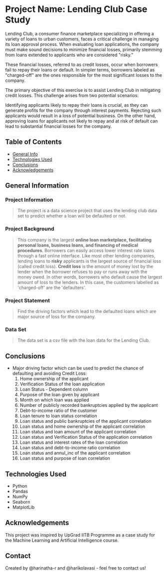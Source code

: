 # Project Name: Lending Club Case Study
Lending Club, a consumer finance marketplace specializing in offering a variety of loans to urban customers, faces a critical challenge in managing its loan approval process. When evaluating loan applications, the company must make sound decisions to minimize financial losses, primarily stemming from loans extended to applicants who are considered "risky."

These financial losses, referred to as credit losses, occur when borrowers fail to repay their loans or default. In simpler terms, borrowers labeled as "charged-off" are the ones responsible for the most significant losses to the company.

The primary objective of this exercise is to assist Lending Club in mitigating credit losses. This challenge arises from two potential scenarios:

Identifying applicants likely to repay their loans is crucial, as they can generate profits for the company through interest payments. Rejecting such applicants would result in a loss of potential business.
On the other hand, approving loans for applicants not likely to repay and at risk of default can lead to substantial financial losses for the company.


## Table of Contents
* [General Info](#general-information)
* [Technologies Used](#technologies-used)
* [Conclusions](#conclusions)
* [Acknowledgements](#acknowledgements)

## General Information
### Project Information

> The project is a data science project that uses the lending club data set to predict whether a loan will be defaulted or not.

### Project Background

> This company is the largest **online loan marketplace, facilitating personal loans, business loans, and financing of medical procedures**. Borrowers can easily access lower interest rate loans through a fast online interface. Like most other lending companies, lending loans to **risky** applicants is the largest source of financial loss (called credit loss). **Credit loss** is the amount of money lost by the lender when the borrower refuses to pay or runs away with the money owed. In other words, borrowers who default cause the largest amount of loss to the lenders. In this case, the customers labelled as 'charged-off' are the 'defaulters'.

### Project Statement

> Find the driving factors which lead to the defaulted loans which are major source of loss for the company.

### Data Set

> The data set is a csv file with the loan data for the Lending Club.

## Conclusions

- Major driving factor which can be used to predict the chance of defaulting and avoiding Credit Loss:
  1. Home ownership of the applicant
  2. Verification Status of the loan application
  3. Loan Status - Dependent column
  4. Purpose of the loan given by applicant
  5. Month on which loan was applied
  6. Number of publicly recorded bankruptcies applied by the applicant
  7. Debt-to-income ratio of the customer
  8. Loan tenure to loan status correlation
  9. Loan status and public bankruptcies of the applicant correlation
  10. Loan status and home ownership of the applicant correlation
  11. Loan status and loan amount of the applicant correlation
  12. Loan status and Verification Status of the application correlation
  13. Loan status and interest rates of the loan correlation
  14. Loan status and debt-to-income ratio correlation
  15. Loan status and annul_inc of the applicant correlation
  16. Loan status and purpose of loan correlation



## Technologies Used

- Python
- Pandas 
- NumPy 
- Seaborn
- MatplotLib 


## Acknowledgements
This project was inspired by UpGrad IITB Programme as a case study for the Machine Learning and Artificial Intelligence course.


## Contact
Created by @harinatha-r and @harikolavasi - feel free to contact us!


<!-- Optional -->
<!-- ## License -->
<!-- This project is open source and available under the [... License](). -->

<!-- You don't have to include all sections - just the one's relevant to your project -->